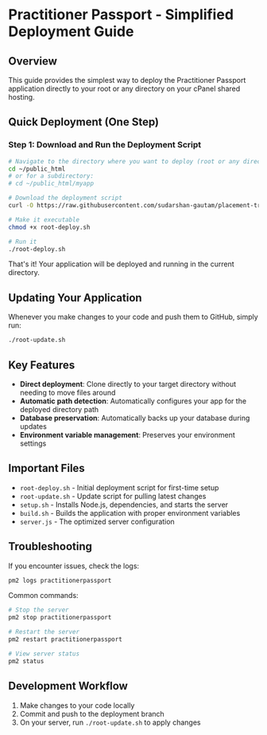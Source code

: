 # Practitioner Passport - Simplified Deployment Guide

## Overview
This guide provides the simplest way to deploy the Practitioner Passport application directly to your root or any directory on your cPanel shared hosting.

## Quick Deployment (One Step)

### Step 1: Download and Run the Deployment Script
```bash
# Navigate to the directory where you want to deploy (root or any directory)
cd ~/public_html
# or for a subdirectory:
# cd ~/public_html/myapp

# Download the deployment script
curl -O https://raw.githubusercontent.com/sudarshan-gautam/placement-tracking-app/deployment/root-deploy.sh

# Make it executable
chmod +x root-deploy.sh

# Run it
./root-deploy.sh
```

That's it! Your application will be deployed and running in the current directory.

## Updating Your Application
Whenever you make changes to your code and push them to GitHub, simply run:
```bash
./root-update.sh
```

## Key Features

- **Direct deployment**: Clone directly to your target directory without needing to move files around
- **Automatic path detection**: Automatically configures your app for the deployed directory path
- **Database preservation**: Automatically backs up your database during updates
- **Environment variable management**: Preserves your environment settings

## Important Files

- `root-deploy.sh` - Initial deployment script for first-time setup
- `root-update.sh` - Update script for pulling latest changes
- `setup.sh` - Installs Node.js, dependencies, and starts the server
- `build.sh` - Builds the application with proper environment variables
- `server.js` - The optimized server configuration

## Troubleshooting

If you encounter issues, check the logs:
```bash
pm2 logs practitionerpassport
```

Common commands:
```bash
# Stop the server
pm2 stop practitionerpassport

# Restart the server
pm2 restart practitionerpassport

# View server status
pm2 status
```

## Development Workflow

1. Make changes to your code locally
2. Commit and push to the deployment branch
3. On your server, run `./root-update.sh` to apply changes 